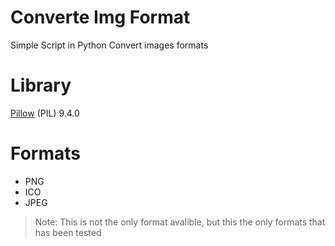 # Converte Img Format
Simple Script in Python
Convert images formats 

# Library
[Pillow](https://pillow.readthedocs.io/en/stable/index.html) (PIL) 9.4.0

# Formats
* PNG
* ICO
* JPEG
>Note: This is not the only format avalible, but this the only formats that has been tested
